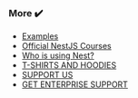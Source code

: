 
### More ✔️ <!-- MR -->

 - <a href="https://github.com/nestjs/nest/tree/master/sample"> Examples</a>
 - <a href="https://courses.nestjs.com/"> Official NestJS Courses</a>
 - <a href="/discover/companies"> Who is using Nest?</a>
 - <a href="https://nestjs.threadless.com/"> T-SHIRTS AND HOODIES</a>
 - <a href="/support"> SUPPORT US</a>
 - <a href="https://enterprise.nestjs.com/"> GET ENTERPRISE SUPPORT</a>

<!-- OV -->
<!-- FD -->
<!-- TK -->
<!-- QL -->
<!-- WS -->
<!-- MS -->
<!-- SA -->
<!-- CLI -->
<!-- OAPI -->
<!-- RC -->
<!-- FAQ -->
<!-- MG -->
<!-- MR -->



 <!--
 <a href="HHHHHHHH"><img src="https://nestjs.com/img/logo-small.svg" id="DDDDDDDDDDDDDD" width="20" alt="Nest Logo" /></a>
 -->


<!--


> Click the logo to get redirected to the official docs <a href="/"><img src="https://nestjs.com/img/logo-small.svg" width="25" alt="Nest Logo" /></a>


------

-->
